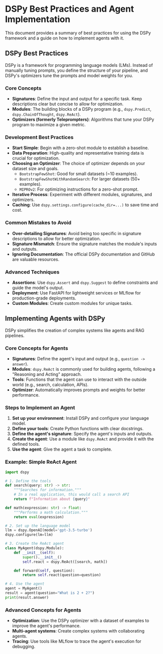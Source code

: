 # DSPy Best Practices and Agent Implementation

This document provides a summary of best practices for using the DSPy framework and a guide on how to implement agents with it.

## DSPy Best Practices

DSPy is a framework for programming language models (LMs). Instead of manually tuning prompts, you define the structure of your pipeline, and DSPy's optimizers tune the prompts and model weights for you.

### Core Concepts

*   **Signatures**: Define the input and output for a specific task. Keep descriptions clear but concise to allow for optimization.
*   **Modules**: The building blocks of a DSPy program (e.g., `dspy.Predict`, `dspy.ChainOfThought`, `dspy.ReAct`).
*   **Optimizers (formerly Teleprompters)**: Algorithms that tune your DSPy program to maximize a given metric.

### Development Best Practices

*   **Start Simple**: Begin with a zero-shot module to establish a baseline.
*   **Data Preparation**: High-quality and representative training data is crucial for optimization.
*   **Choosing an Optimizer**: The choice of optimizer depends on your dataset size and goals.
    *   `BootstrapFewShot`: Good for small datasets (~10 examples).
    *   `BootstrapFewShotWithRandomSearch`: For larger datasets (50+ examples).
    *   `MIPROv2`: For optimizing instructions for a zero-shot prompt.
*   **Iterative Process**: Experiment with different modules, signatures, and optimizers.
*   **Caching**: Use `dspy.settings.configure(cache_dir=...)` to save time and cost.

### Common Mistakes to Avoid

*   **Over-detailing Signatures**: Avoid being too specific in signature descriptions to allow for better optimization.
*   **Signature Mismatch**: Ensure the signature matches the module's inputs and outputs.
*   **Ignoring Documentation**: The official DSPy documentation and GitHub are valuable resources.

### Advanced Techniques

*   **Assertions**: Use `dspy.Assert` and `dspy.Suggest` to define constraints and guide the model's output.
*   **Deployment**: Use FastAPI for lightweight services or MLflow for production-grade deployments.
*   **Custom Modules**: Create custom modules for unique tasks.

## Implementing Agents with DSPy

DSPy simplifies the creation of complex systems like agents and RAG pipelines.

### Core Concepts for Agents

*   **Signatures**: Define the agent's input and output (e.g., `question -> answer`).
*   **Modules**: `dspy.ReAct` is commonly used for building agents, following a "Reasoning and Acting" approach.
*   **Tools**: Functions that the agent can use to interact with the outside world (e.g., search, calculation, APIs).
*   **Optimizer**: Automatically improves prompts and weights for better performance.

### Steps to Implement an Agent

1.  **Set up your environment**: Install DSPy and configure your language model.
2.  **Define your tools**: Create Python functions with clear docstrings.
3.  **Define the agent's signature**: Specify the agent's inputs and outputs.
4.  **Create the agent**: Use a module like `dspy.ReAct` and provide it with the defined tools.
5.  **Use the agent**: Give the agent a task to complete.

### Example: Simple ReAct Agent

```python
import dspy

# 1. Define the tools
def search(query: str) -> str:
    """Searches for information."""
    # In a real application, this would call a search API
    return f"Information about {query}"

def math(expression: str) -> float:
    """Performs a math calculation."""
    return eval(expression)

# 2. Set up the language model
llm = dspy.OpenAI(model='gpt-3.5-turbo')
dspy.configure(lm=llm)

# 3. Create the ReAct agent
class MyAgent(dspy.Module):
    def __init__(self):
        super().__init__()
        self.react = dspy.ReAct([search, math])

    def forward(self, question):
        return self.react(question=question)

# 4. Use the agent
agent = MyAgent()
result = agent(question="What is 2 + 2?")
print(result.answer)
```

### Advanced Concepts for Agents

*   **Optimization**: Use the DSPy optimizer with a dataset of examples to improve the agent's performance.
*   **Multi-agent systems**: Create complex systems with collaborating agents.
*   **Tracing**: Use tools like MLflow to trace the agent's execution for debugging.
